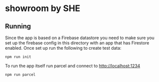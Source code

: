 # showroom by SHE

## Running
Since the app is based on a Firebase datastore you need to make sure
you set up the firebase config in this directory with an app that has
Firestore enabled. Once set up run the following to create test data:

    npm run init
    
To run the app itself run parcel and connect to 
[http://localhost:1234](http://localhost:1234)

    npm run parcel
    
